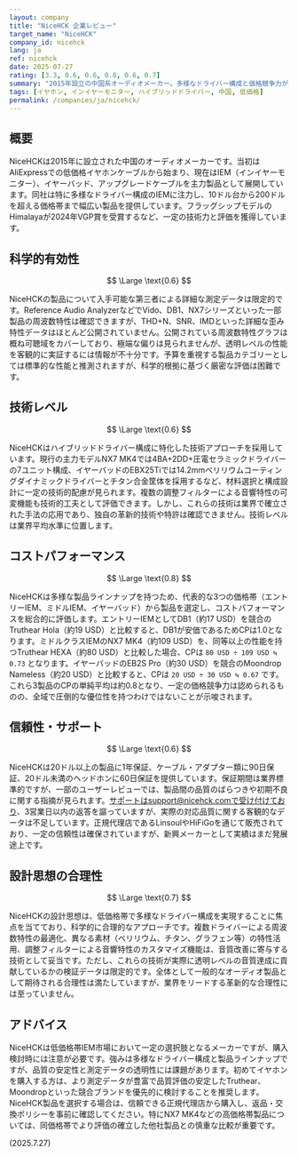 ```yaml
---
layout: company
title: "NiceHCK 企業レビュー"
target_name: "NiceHCK"
company_id: nicehck
lang: ja
ref: nicehck
date: 2025-07-27
rating: [3.3, 0.6, 0.6, 0.8, 0.6, 0.7]
summary: "2015年設立の中国系オーディオメーカー。多様なドライバー構成と価格競争力が特徴だが、測定データの透明性と品質の一貫性に課題を残す。"
tags: [イヤホン, インイヤーモニター, ハイブリッドドライバー, 中国, 低価格]
permalink: /companies/ja/nicehck/
---
```

## 概要

NiceHCKは2015年に設立された中国のオーディオメーカーです。当初はAliExpressでの低価格イヤホンケーブルから始まり、現在はIEM（インイヤーモニター）、イヤーバッド、アップグレードケーブルを主力製品として展開しています。同社は特に多様なドライバー構成のIEMに注力し、10ドル台から200ドルを超える価格帯まで幅広い製品を提供しています。フラッグシップモデルのHimalayaが2024年VGP賞を受賞するなど、一定の技術力と評価を獲得しています。

## 科学的有効性

$$ \Large \text{0.6} $$

NiceHCKの製品について入手可能な第三者による詳細な測定データは限定的です。Reference Audio AnalyzerなどでVido、DB1、NX7シリーズといった一部製品の周波数特性は確認できますが、THD+N、SNR、IMDといった詳細な歪み特性データはほとんど公開されていません。公開されている周波数特性グラフは概ね可聴域をカバーしており、極端な偏りは見られませんが、透明レベルの性能を客観的に実証するには情報が不十分です。予算を重視する製品カテゴリーとしては標準的な性能と推測されますが、科学的根拠に基づく厳密な評価は困難です。

## 技術レベル

$$ \Large \text{0.6} $$

NiceHCKはハイブリッドドライバー構成に特化した技術アプローチを採用しています。現行の主力モデルNX7 MK4では4BA+2DD+圧電セラミックドライバーの7ユニット構成、イヤーバッドのEBX25Tiでは14.2mmベリリウムコーティングダイナミックドライバーとチタン合金筐体を採用するなど、材料選択と構成設計に一定の技術的配慮が見られます。複数の調整フィルターによる音響特性の可変機能も技術的工夫として評価できます。しかし、これらの技術は業界で確立された手法の応用であり、独自の革新的技術や特許は確認できません。技術レベルは業界平均水準に位置します。

## コストパフォーマンス

$$ \Large \text{0.8} $$

NiceHCKは多様な製品ラインナップを持つため、代表的な3つの価格帯（エントリーIEM、ミドルIEM、イヤーバッド）から製品を選定し、コストパフォーマンスを総合的に評価します。エントリーIEMとしてDB1（約17 USD）を競合のTruthear Hola（約19 USD）と比較すると、DB1が安価であるためCPは1.0となります。ミドルクラスIEMのNX7 MK4（約109 USD）を、同等以上の性能を持つTruthear HEXA（約80 USD）と比較した場合、CPは `80 USD ÷ 109 USD ≒ 0.73` となります。イヤーバッドのEB2S Pro（約30 USD）を競合のMoondrop Nameless（約20 USD）と比較すると、CPは `20 USD ÷ 30 USD ≒ 0.67` です。これら3製品のCPの単純平均は約0.8となり、一定の価格競争力は認められるものの、全域で圧倒的な優位性を持つわけではないことが示唆されます。

## 信頼性・サポート

$$ \Large \text{0.6} $$

NiceHCKは20ドル以上の製品に1年保証、ケーブル・アダプター類に90日保証、20ドル未満のヘッドホンに60日保証を提供しています。保証期間は業界標準的ですが、一部のユーザーレビューでは、製品間の品質のばらつきや初期不良に関する指摘が見られます。サポートはsupport@nicehck.comで受け付けており、3営業日以内の返答を謳っていますが、実際の対応品質に関する客観的なデータは不足しています。正規代理店であるLinsoulやHiFiGoを通じて販売されており、一定の信頼性は確保されていますが、新興メーカーとして実績はまだ発展途上です。

## 設計思想の合理性

$$ \Large \text{0.7} $$

NiceHCKの設計思想は、低価格帯で多様なドライバー構成を実現することに焦点を当てており、科学的に合理的なアプローチです。複数ドライバーによる周波数特性の最適化、異なる素材（ベリリウム、チタン、グラフェン等）の特性活用、調整フィルターによる音響特性のカスタマイズ機能は、音質改善に寄与する技術として妥当です。ただし、これらの技術が実際に透明レベルの音質達成に貢献しているかの検証データは限定的です。全体として一般的なオーディオ製品として期待される合理性は満たしていますが、業界をリードする革新的な合理性には至っていません。

## アドバイス

NiceHCKは低価格帯IEM市場において一定の選択肢となるメーカーですが、購入検討時には注意が必要です。強みは多様なドライバー構成と製品ラインナップですが、品質の安定性と測定データの透明性には課題があります。初めてイヤホンを購入する方は、より測定データが豊富で品質評価の安定したTruthear、Moondropといった競合ブランドを優先的に検討することを推奨します。NiceHCK製品を選択する場合は、信頼できる正規代理店から購入し、返品・交換ポリシーを事前に確認してください。特にNX7 MK4などの高価格帯製品については、同価格帯でより評価の確立した他社製品との慎重な比較が重要です。

(2025.7.27)

